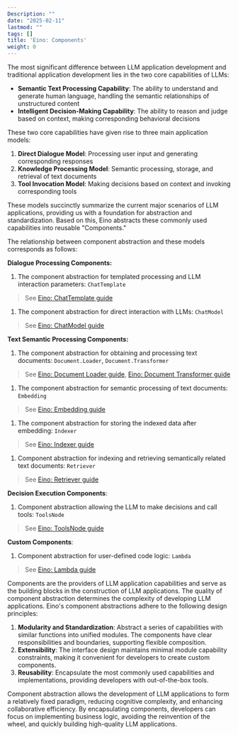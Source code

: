 ```yaml
---
Description: ""
date: "2025-02-11"
lastmod: ""
tags: []
title: 'Eino: Components'
weight: 0
---
```


The most significant difference between LLM application development and traditional application development lies in the two core capabilities of LLMs:

- **Semantic Text Processing Capability**: The ability to understand and generate human language, handling the semantic relationships of unstructured content
- **Intelligent Decision-Making Capability**: The ability to reason and judge based on context, making corresponding behavioral decisions

These two core capabilities have given rise to three main application models:

1. **Direct Dialogue Model**: Processing user input and generating corresponding responses
2. **Knowledge Processing Model**: Semantic processing, storage, and retrieval of text documents
3. **Tool Invocation Model**: Making decisions based on context and invoking corresponding tools

These models succinctly summarize the current major scenarios of LLM applications, providing us with a foundation for abstraction and standardization. Based on this, Eino abstracts these commonly used capabilities into reusable "Components."

The relationship between component abstraction and these models corresponds as follows:

**Dialogue Processing Components:**

1. The component abstraction for templated processing and LLM interaction parameters: `ChatTemplate`

> See [Eino: ChatTemplate guide](/docs/eino/core_modules/components/chat_template_guide)

1. The component abstraction for direct interaction with LLMs: `ChatModel`

> See [Eino: ChatModel guide](/docs/eino/core_modules/components/chat_model_guide)

**Text Semantic Processing Components:**

1. The component abstraction for obtaining and processing text documents: `Document.Loader`, `Document.Transformer`

> See [Eino: Document Loader guide](/docs/eino/core_modules/components/document_loader_guide), [Eino: Document Transformer guide](/docs/eino/core_modules/components/document_transformer_guide)

1. The component abstraction for semantic processing of text documents: `Embedding`

> See [Eino: Embedding guide](/docs/eino/core_modules/components/embedding_guide)

1. The component abstraction for storing the indexed data after embedding: `Indexer`

> See [Eino: Indexer guide](/docs/eino/core_modules/components/indexer_guide)

1. Component abstraction for indexing and retrieving semantically related text documents: `Retriever`

> See [Eino: Retriever guide](/docs/eino/core_modules/components/retriever_guide)

**Decision Execution Components**:

1. Component abstraction allowing the LLM to make decisions and call tools: `ToolsNode`

> See [Eino: ToolsNode guide](/docs/eino/core_modules/components/tools_node_guide)

**Custom Components**:

1. Component abstraction for user-defined code logic: `Lambda`

> See [Eino: Lambda guide](/docs/eino/core_modules/components/lambda_guide)

Components are the providers of LLM application capabilities and serve as the building blocks in the construction of LLM applications. The quality of component abstraction determines the complexity of developing LLM applications. Eino's component abstractions adhere to the following design principles:

1. **Modularity and Standardization**: Abstract a series of capabilities with similar functions into unified modules. The components have clear responsibilities and boundaries, supporting flexible composition.
2. **Extensibility**: The interface design maintains minimal module capability constraints, making it convenient for developers to create custom components.
3. **Reusability**: Encapsulate the most commonly used capabilities and implementations, providing developers with out-of-the-box tools.

Component abstraction allows the development of LLM applications to form a relatively fixed paradigm, reducing cognitive complexity, and enhancing collaborative efficiency. By encapsulating components, developers can focus on implementing business logic, avoiding the reinvention of the wheel, and quickly building high-quality LLM applications.
